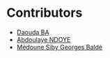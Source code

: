 # Contributors

- [Daouda BA](https://github.com/daoodaba975)
- [Abdoulaye NDOYE](https://github.com/NDOY3M4N)
- [Médoune Siby Georges Baldé](https://github.com/MedouneSGB)
